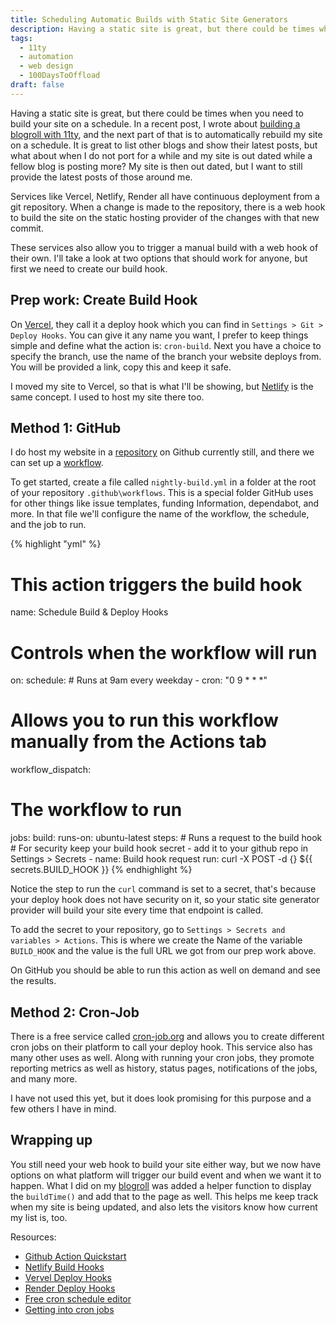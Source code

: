 ```yaml
---
title: Scheduling Automatic Builds with Static Site Generators
description: Having a static site is great, but there could be times where you need to build your site on a schedule.
tags:
  - 11ty
  - automation
  - web design
  - 100DaysToOffload
draft: false
---
```


Having a static site is great, but there could be times when you need to build your site on a schedule. In a recent post, I wrote about [building a blogroll with 11ty](/blog/building-a-blogroll-with-11ty/), and the next part of that is to automatically rebuild my site on a schedule. It is great to list other blogs and show their latest posts, but what about when I do not port for a while and my site is out dated while a fellow blog is posting more? My site is then out dated, but I want to still provide the latest posts of those around me.

Services like Vercel, Netlify, Render all have continuous deployment from a git repository. When a change is made to the repository, there is a web hook to build the site on the static hosting provider of the changes with that new commit.

These services also allow you to trigger a manual build with a web hook of their own. I'll take a look at two options that should work for anyone, but first we need to create our build hook.

## Prep work: Create Build Hook

On [Vercel](https://vercel.com/docs/concepts/git/deploy-hooks), they call it a deploy hook which you can find in `Settings > Git > Deploy Hooks`. You can give it any name you want, I prefer to keep things simple and define what the action is: `cron-build`. Next you have a choice to specify the branch, use the name of the branch your website deploys from. You will be provided a link, copy this and keep it safe.

I moved my site to Vercel, so that is what I'll be showing, but [Netlify](https://docs.netlify.com/configure-builds/build-hooks/) is the same concept. I used to host my site there too.

## Method 1: GitHub

I do host my website in a [repository](https://github.com/cjerrington/cjerrington.github.io) on Github currently still, and there we can set up a [workflow](https://docs.github.com/en/actions/using-workflows).

To get started, create a file called `nightly-build.yml` in a folder at the root of your repository `.github\workflows`. This is a special folder GitHub uses for other things like issue templates, funding Information, dependabot, and more. In that file we'll configure the name of the workflow, the schedule, and the job to run.

{% highlight "yml" %}
# This action triggers the build hook
name: Schedule Build & Deploy Hooks

# Controls when the workflow will run
on:
  schedule:
    # Runs at 9am every weekday
    - cron: "0 9 * * *"
  # Allows you to run this workflow manually from the Actions tab
  workflow_dispatch:

# The workflow to run
jobs:
  build:
    runs-on: ubuntu-latest
    steps:
      # Runs a request to the build hook
      # For security keep your build hook secret - add it to your github repo in Settings > Secrets
      - name: Build hook request
        run: curl -X POST -d {} ${{ secrets.BUILD_HOOK }}
{% endhighlight %}

Notice the step to run the `curl` command is set to a secret, that's because your deploy hook does not have security on it, so your static site generator provider will build your site every time that endpoint is called.

To add the secret to your repository, go to `Settings > Secrets and variables > Actions`. This is where we create the Name of the variable `BUILD_HOOK` and the value is the full URL we got from our prep work above.

On GitHub you should be able to run this action as well on demand and see the results.

## Method 2: Cron-Job

There is a free service called [cron-job.org](https://cron-job.org) and allows you to create different cron jobs on their platform to call your deploy hook. This service also has many other uses as well. Along with running your cron jobs, they promote reporting metrics as well as history, status pages, notifications of the jobs, and many more.

I have not used this yet, but it does look promising for this purpose and a few others I have in mind.

## Wrapping up

You still need your web hook to build your site either way, but we now have options on what platform will trigger our build event and when we want it to happen. What I did on my [blogroll](/blogroll) was added a helper function to display the `buildTime()` and add that to the page as well. This helps me keep track when my site is being updated, and also lets the visitors know how current my list is, too.

Resources:

- [Github Action Quickstart](https://docs.github.com/en/actions/quickstart)
- [Netlify Build Hooks](https://docs.netlify.com/configure-builds/build-hooks/)
- [Vervel Deploy Hooks](https://vercel.com/docs/concepts/git/deploy-hooks)
- [Render Deploy Hooks](https://render.com/docs/deploy-hooks)
- [Free cron schedule editor](https://crontab.guru/#0_9_*_*_*)
- [Getting into cron jobs](/blog/getting-into-cron-jobs/)